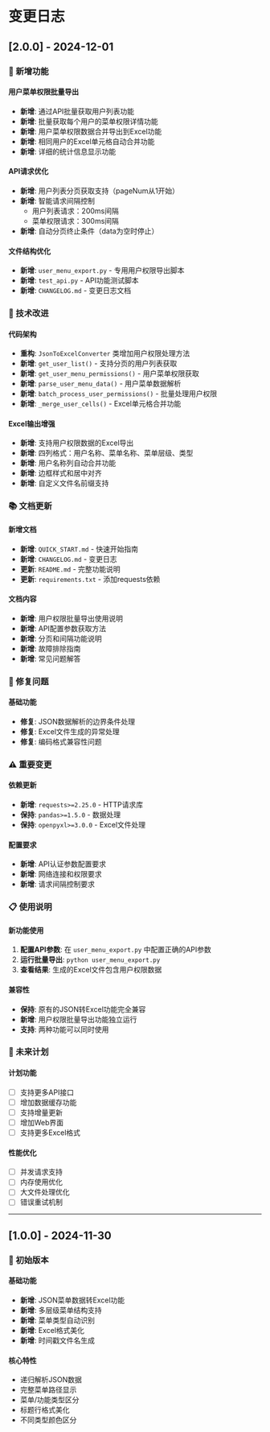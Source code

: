 # 变更日志

## [2.0.0] - 2024-12-01

### 🚀 新增功能

#### 用户菜单权限批量导出
- **新增**: 通过API批量获取用户列表功能
- **新增**: 批量获取每个用户的菜单权限详情功能
- **新增**: 用户菜单权限数据合并导出到Excel功能
- **新增**: 相同用户的Excel单元格自动合并功能
- **新增**: 详细的统计信息显示功能

#### API请求优化
- **新增**: 用户列表分页获取支持（pageNum从1开始）
- **新增**: 智能请求间隔控制
  - 用户列表请求：200ms间隔
  - 菜单权限请求：300ms间隔
- **新增**: 自动分页终止条件（data为空时停止）

#### 文件结构优化
- **新增**: `user_menu_export.py` - 专用用户权限导出脚本
- **新增**: `test_api.py` - API功能测试脚本
- **新增**: `CHANGELOG.md` - 变更日志文档

### 🔧 技术改进

#### 代码架构
- **重构**: `JsonToExcelConverter` 类增加用户权限处理方法
- **新增**: `get_user_list()` - 支持分页的用户列表获取
- **新增**: `get_user_menu_permissions()` - 用户菜单权限获取
- **新增**: `parse_user_menu_data()` - 用户菜单数据解析
- **新增**: `batch_process_user_permissions()` - 批量处理用户权限
- **新增**: `_merge_user_cells()` - Excel单元格合并功能

#### Excel输出增强
- **新增**: 支持用户权限数据的Excel导出
- **新增**: 四列格式：用户名称、菜单名称、菜单层级、类型
- **新增**: 用户名称列自动合并功能
- **新增**: 边框样式和居中对齐
- **新增**: 自定义文件名前缀支持

### 📚 文档更新

#### 新增文档
- **新增**: `QUICK_START.md` - 快速开始指南
- **新增**: `CHANGELOG.md` - 变更日志
- **更新**: `README.md` - 完整功能说明
- **更新**: `requirements.txt` - 添加requests依赖

#### 文档内容
- **新增**: 用户权限批量导出使用说明
- **新增**: API配置参数获取方法
- **新增**: 分页和间隔功能说明
- **新增**: 故障排除指南
- **新增**: 常见问题解答

### 🐛 修复问题

#### 基础功能
- **修复**: JSON数据解析的边界条件处理
- **修复**: Excel文件生成的异常处理
- **修复**: 编码格式兼容性问题

### ⚠️ 重要变更

#### 依赖更新
- **新增**: `requests>=2.25.0` - HTTP请求库
- **保持**: `pandas>=1.5.0` - 数据处理
- **保持**: `openpyxl>=3.0.0` - Excel文件处理

#### 配置要求
- **新增**: API认证参数配置要求
- **新增**: 网络连接和权限要求
- **新增**: 请求间隔控制要求

### 📋 使用说明

#### 新功能使用
1. **配置API参数**: 在 `user_menu_export.py` 中配置正确的API参数
2. **运行批量导出**: `python user_menu_export.py`
3. **查看结果**: 生成的Excel文件包含用户权限数据

#### 兼容性
- **保持**: 原有的JSON转Excel功能完全兼容
- **新增**: 用户权限批量导出功能独立运行
- **支持**: 两种功能可以同时使用

### 🔮 未来计划

#### 计划功能
- [ ] 支持更多API接口
- [ ] 增加数据缓存功能
- [ ] 支持增量更新
- [ ] 增加Web界面
- [ ] 支持更多Excel格式

#### 性能优化
- [ ] 并发请求支持
- [ ] 内存使用优化
- [ ] 大文件处理优化
- [ ] 错误重试机制

---

## [1.0.0] - 2024-11-30

### 🎉 初始版本

#### 基础功能
- **新增**: JSON菜单数据转Excel功能
- **新增**: 多层级菜单结构支持
- **新增**: 菜单类型自动识别
- **新增**: Excel格式美化
- **新增**: 时间戳文件名生成

#### 核心特性
- 递归解析JSON数据
- 完整菜单路径显示
- 菜单/功能类型区分
- 标题行格式美化
- 不同类型颜色区分 
